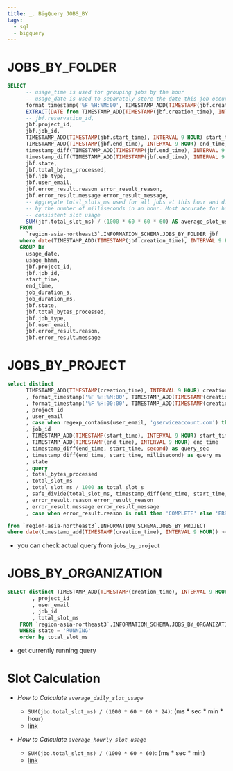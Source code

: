 ```yaml
---
title: _. BigQuery JOBS_BY
tags:
  - sql
  - bigquery
---
```

# JOBS_BY_FOLDER 

```sql 
SELECT
      -- usage_time is used for grouping jobs by the hour
      -- usage_date is used to separately store the date this job occurred
      format_timestamp('%F %H:%M:00', TIMESTAMP_ADD(TIMESTAMP(jbf.creation_time), INTERVAL 9 HOUR)) AS usage_hhmm,
      EXTRACT(DATE from TIMESTAMP_ADD(TIMESTAMP(jbf.creation_time), INTERVAL 9 HOUR) ) AS usage_date,
      -- jbf.reservation_id,
      jbf.project_id,
      jbf.job_id,
      TIMESTAMP_ADD(TIMESTAMP(jbf.start_time), INTERVAL 9 HOUR) start_time,
      TIMESTAMP_ADD(TIMESTAMP(jbf.end_time), INTERVAL 9 HOUR) end_time,
      timestamp_diff(TIMESTAMP_ADD(TIMESTAMP(jbf.end_time), INTERVAL 9 HOUR), TIMESTAMP_ADD(TIMESTAMP(jbf.start_time), INTERVAL 9 HOUR), second) as job_duration_s,
      timestamp_diff(TIMESTAMP_ADD(TIMESTAMP(jbf.end_time), INTERVAL 9 HOUR), TIMESTAMP_ADD(TIMESTAMP(jbf.start_time), INTERVAL 9 HOUR), millisecond) as job_duration_ms,
      jbf.state,
      jbf.total_bytes_processed, 
      jbf.job_type,
      jbf.user_email,
      jbf.error_result.reason error_result_reason,
      jbf.error_result.message error_result_message,
      -- Aggregate total_slots_ms used for all jobs at this hour and divide
      -- by the number of milliseconds in an hour. Most accurate for hours with
      -- consistent slot usage
      SUM(jbf.total_slot_ms) / (1000 * 60 * 60 * 60) AS average_slot_usage_per_min
    FROM
      `region-asia-northeast3`.INFORMATION_SCHEMA.JOBS_BY_FOLDER jbf
    where date(TIMESTAMP_ADD(TIMESTAMP(jbf.creation_time), INTERVAL 9 HOUR)) >= date_sub(current_date('Asia/Seoul'), interval 30 day)
    GROUP BY
      usage_date,
      usage_hhmm,
      jbf.project_id,
      jbf.job_id,
      start_time,
      end_time,
      job_duration_s,
      job_duration_ms,
      jbf.state,
      jbf.total_bytes_processed, 
      jbf.job_type,
      jbf.user_email,
      jbf.error_result.reason,
      jbf.error_result.message 
```
# JOBS_BY_PROJECT 

```sql 
select distinct
      TIMESTAMP_ADD(TIMESTAMP(creation_time), INTERVAL 9 HOUR) creation_time
      , format_timestamp('%F %H:%M:00', TIMESTAMP_ADD(TIMESTAMP(creation_time), INTERVAL 9 HOUR)) creation_hhmm
      , format_timestamp('%F %H:00:00', TIMESTAMP_ADD(TIMESTAMP(creation_time), INTERVAL 9 HOUR)) creation_hh
      , project_id
      , user_email
      , case when regexp_contains(user_email, 'gserviceaccount.com') then 'service' else 'private' end as account_type
      , job_id
      , TIMESTAMP_ADD(TIMESTAMP(start_time), INTERVAL 9 HOUR) start_time
      , TIMESTAMP_ADD(TIMESTAMP(end_time), INTERVAL 9 HOUR) end_time
      , timestamp_diff(end_time, start_time, second) as query_sec
      , timestamp_diff(end_time, start_time, millisecond) as query_ms
      , state
      , query
      , total_bytes_processed
      , total_slot_ms
      , total_slot_ms / 1000 as total_slot_s
      , safe_divide(total_slot_ms, timestamp_diff(end_time, start_time, millisecond)) as avg_slot
      , error_result.reason error_result_reason
      , error_result.message error_result_message
      , case when error_result.reason is null then 'COMPLETE' else 'ERROR' end as job_status

from `region-asia-northeast3`.INFORMATION_SCHEMA.JOBS_BY_PROJECT
where date(timestamp_add(TIMESTAMP(creation_time), INTERVAL 9 HOUR)) >= date_sub(current_date('Asia/Seoul'), interval 30 day)
```
- you can check actual query from `jobs_by_project`
# JOBS_BY_ORGANIZATION
```sql
SELECT distinct TIMESTAMP_ADD(TIMESTAMP(creation_time), INTERVAL 9 HOUR) creation_time
        , project_id
        , user_email
        , job_id 
        , total_slot_ms
    FROM `region-asia-northeast3`.INFORMATION_SCHEMA.JOBS_BY_ORGANIZATION
    WHERE state = 'RUNNING'
    order by total_slot_ms
```
- get currently running query


# Slot Calculation

- *How to Calculate `average_daily_slot_usage`*
	- `SUM(jbo.total_slot_ms) / (1000 * 60 * 60 * 24)`: (ms * sec * min * hour)
	- [link](https://github.com/GoogleCloudPlatform/bigquery-utils/blob/master/dashboards/system_tables/docs/daily_utilization.md)

- *How to Calculate `average_hourly_slot_usage`*
	 - `SUM(jbo.total_slot_ms) / (1000 * 60 * 60)`: (ms * sec * min)
	 - [link](https://github.com/GoogleCloudPlatform/bigquery-utils/blob/master/dashboards/system_tables/docs/hourly_utilization.md)